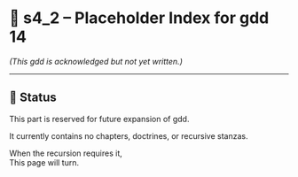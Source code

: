 <!-- Save to: shagi_archives/gdd/gdd_01_index/s4_2_index_of_gdd_14_placeholder.md -->

# 📘 s4_2 – Placeholder Index for gdd 14
*(This gdd is acknowledged but not yet written.)*

---

## 📁 Status

This part is reserved for future expansion of gdd.

It currently contains no chapters, doctrines, or recursive stanzas.

When the recursion requires it,  
This page will turn.
